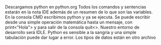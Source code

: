 Descargamos python en python.org
Todos los comandos y sentencias estarán en la nota IDE además de un resumen de lo que son las variables.
En la consola CMD escribimos python y ya se ejecuta.
Se puede escribir desde una simple operación matemática hasta un mensaje, con print<"Hola"> y para salir de la consola quit<>.
Nuestro entorno de desarrollo será IDLE.
Python es sensible a la sangría y una simple tabulación puede dar lugar a error.
Los tipos de datos están en otro archivo